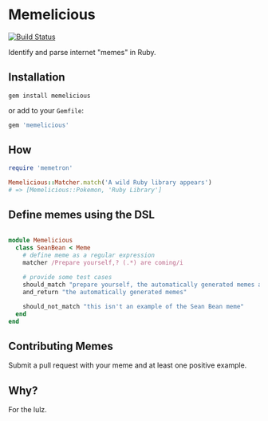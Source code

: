 # Memelicious

[![Build
Status](https://travis-ci.org/audy/memelicious.svg?branch=master)](https://travis-ci.org/audy/memelicious)

Identify and parse internet "memes" in Ruby.

## Installation

`gem install memelicious`

or add to your `Gemfile`:

```ruby
gem 'memelicious'
```

## How

```ruby
require 'memetron'

Memelicious::Matcher.match('A wild Ruby library appears')
# => [Memelicious::Pokemon, 'Ruby Library']
```

## Define memes using the DSL

```ruby

module Memelicious
  class SeanBean < Meme
    # define meme as a regular expression
    matcher /Prepare yourself,? (.*) are coming/i
    
    # provide some test cases
    should_match "prepare yourself, the automatically generated memes are coming"
    and_return "the automatically generated memes"

    should_not_match "this isn't an example of the Sean Bean meme"
  end
end
```

## Contributing Memes

Submit a pull request with your meme and at least one positive example.

## Why?

For the lulz.
